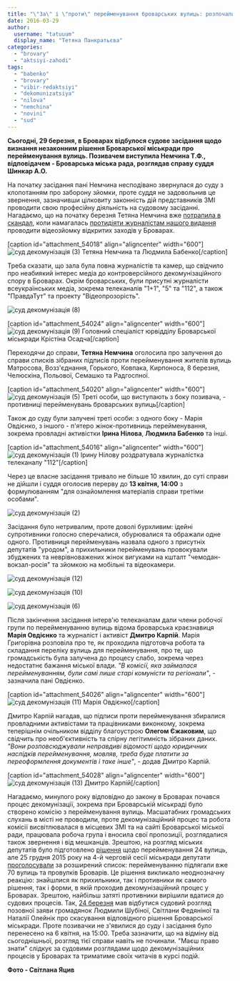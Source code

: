 ```yaml
---
title: "\"За\" і \"проти\" перейменування броварських вулиць: розпочалися судові баталії"
date: 2016-03-29
author: 
  username: "tatuuum"
  display_name: "Тетяна Панкратьєва"
categories: 
  - "brovary"
  - "aktsiyi-zahodi"
tags: 
  - "babenko"
  - "brovary"
  - "vibir-redaktsiyi"
  - "dekomunizatsiya"
  - "nilova"
  - "nemchina"
  - "novini"
  - "sud"
---
```


**Сьогодні, 29 березня, в Броварах відбулося судове засідання щодо визнання незаконним рішення Броварської міськради про перейменування вулиць. Позивачем виступила Немчина Т.Ф., відповідачем - Броварська міська рада, розглядав справу суддя Шинкар А.О.**

На початку засідання пані Немчина несподівано звернулася до суду з клопотанням про заборону зйомки, проте суддя не задовольнив це звернення, зазначивши цілковиту законність дій представників ЗМІ проводити свою професійну діяльність на судовому засіданні. Нагадаємо, що на початку березня Тетяна Немчина вже [потрапила в скандал](http://detector.media/community/article/113812/u_brovarah_policiia_vidmovilasia_vidkriti_provadzhennia_za_faktom_pereshkodzhannia_zhurnalistu/), коли намагалась [протидіяти журналістам нашого видання](https://mpz.brovary.org/pensionery-ta-komunisty-vyslovyly-pidtrymku-vynogradovij-i-kuznyetsovu-na-z-yizdi-u-prometeyi-video/) проводити відеозйомку відкритих заходів у Броварах.

\[caption id="attachment\_54018" align="aligncenter" width="600"\]![суд декомунізація (3)](https://mpz.brovary.org/wp-content/uploads/2016/03/sud-dekomunizatsiya-3.jpg) Тетяна Немчина та Людмила Бабенко\[/caption\]

Треба сказати, що зала була повна журналістів та камер, що свідчило про неабиякий інтерес медіа до контроверсійного декомунізаційного спору в Броварах. Окрім броварських, були присутні журналісти всеукраїнських медіа, зокрема телеканалів "1+1", "5" та "112", а також "ПравдаТут" та проекту "Відеопрозорість".

![суд декомунізація (8)](https://mpz.brovary.org/wp-content/uploads/2016/03/sud-dekomunizatsiya-8.jpg)

\[caption id="attachment\_54024" align="aligncenter" width="600"\]![суд декомунізація (9)](https://mpz.brovary.org/wp-content/uploads/2016/03/sud-dekomunizatsiya-9.jpg) Головний спеціаліст юрвідділу Броварської міськради Крістіна Осадча\[/caption\]

Переходячи до справи, **Тетяна Немчина** оголосила про залучення до справи списків зібраних підписів проти перейменування жителів вулиць Матросова, Возз'єднання, Горького, Ковпака, Кирпоноса, 8 березня, Челюскіна, Польової, Семашко та Радгоспної.

\[caption id="attachment\_54020" align="aligncenter" width="600"\]![суд декомунізація (5)](https://mpz.brovary.org/wp-content/uploads/2016/03/sud-dekomunizatsiya-5.jpg) Треті особи, що виступають з боку позивача, - противниці перейменувань броварських вулиць\[/caption\]

Також до суду були залучені треті особи: з одного боку - Марія Овдієнко, з іншого - п'ятеро жінок-противниць перейменування, зокрема провладні активістки **Ірина Нілова**, **Людмила Бабенко** та інші.

\[caption id="attachment\_54016" align="aligncenter" width="600"\]![суд декомунізація (1)](https://mpz.brovary.org/wp-content/uploads/2016/03/sud-dekomunizatsiya-1.jpg) Ірину Нілову роздратувала журналістка телеканалу "112"\[/caption\]

Через це власне засідання тривало не більше 10 хвилин, до суті справи не дійшли і суддя оголосив перерву до **13 квітня, 14:00** з формулюванням "для ознайомлення матеріалів справи третіми особами".

![суд декомунізація (2)](https://mpz.brovary.org/wp-content/uploads/2016/03/sud-dekomunizatsiya-2.jpg)

Засідання було нетривалим, проте доволі бурхливим: ідейні супротивники голосно сперечалися, обурювалися та ображали одне одного. Противниця перейменувань назвала одного з присутніх депутатів "уродом", а прихильники перейменувань провокували збуджених та неврівноважених жінок вигуками на кшталт "чемодан-вокзал-росія" та зйомкою на мобільні та відеокамери.

![суд декомунізація (12)](https://mpz.brovary.org/wp-content/uploads/2016/03/sud-dekomunizatsiya-12.jpg)

![суд декомунізація (10)](https://mpz.brovary.org/wp-content/uploads/2016/03/sud-dekomunizatsiya-10.jpg)

![суд декомунізація (6)](https://mpz.brovary.org/wp-content/uploads/2016/03/sud-dekomunizatsiya-6.jpg)

Після закінчення засідання інтерв'ю телеканалам дали члени робочої групи по перейменуванню вулиць відома броварська краєзнавиця **Марія Овдієнко** та журналіст і активіст **Дмитро Карпій**. Марія Григорівна розповіла про те, як проходила підготовча робота та складання переліку вулиць для перейменування, про те, що громадськість була залучена до процесу слабо, зокрема через недостатнє бажання міської влади. _"В комісії, яка займалася перейменуванням, були самі лише старі комуністи та регіонали"_, - зазначила пані Овдієнко.

\[caption id="attachment\_54026" align="aligncenter" width="600"\]![суд декомунізація (11)](https://mpz.brovary.org/wp-content/uploads/2016/03/sud-dekomunizatsiya-11.jpg) Марія Овдієнко\[/caption\]

Дмитро Карпій нагадав, що підписи проти перейменування збиралися провладними активістами та працівниками виконкому, зокрема теперішнім очільником відділу благоустрою **Олегом Єжаковим**, що свідчить про необ'єктивність та спірну легітимність зібраних даних. _"Вони розповсюджували неправдиві відомості щодо юридичних наслідків перейменування, мовляв, треба буде платити за переоформлення документів і таке інше"_, - додав Дмитро Карпій.

\[caption id="attachment\_54028" align="aligncenter" width="600"\]![суд декомунізація (13)](https://mpz.brovary.org/wp-content/uploads/2016/03/sud-dekomunizatsiya-13.jpg) Дмитро Карпій\[/caption\]

Нагадаємо, минулого року відповідно до закону в Броварах почався процес декомунізації, зокрема при Броварській міськраді було створено комісію з перейменування вулиць. Масшатабних громадських слухань в місті не проводили, проте декомунізаційний процес та робота комісії висвітлювалася в місцевих ЗМІ та на сайті Броварської міської ради, працювала робоча група і вносила свої пропозиції, розглядалися також звернення і від мешканців. Зрештою, на розгляд міських депутатів було підготовлено [рішення](https://mpz.brovary.org/na-rozglyad-deputativ-vynesly-perejmenuvannya-24-h-brovarskyh-vulyts-i-provulkiv-spysok/) щодо перейменування 24 вулиць, але 25 грудня 2015 року на 4-й черговій сесії міськради депутати [проголосували](https://mpz.brovary.org/u-brovarah-z-yavylys-vulytsi-na-chest-stepana-bandery-nebesnoyi-sotni-ta-geroyiv-ato/) за розширений список: перейменуванню підлягали вже 70 вулиць та провулків Броварів. Це рішення викликало неоднозначну реакцію: знайшлися як прихильники, так і противники як самого рішення, так і форми, в якій проходив декомунізаційний процес у Броварах. Зрештою, найбільш затяті противники вирішили вдатися до судових процесів. Так, [24 березня](https://mpz.brovary.org/bazhayuchi-povernuty-brovarskym-vulytsyam-komunistychni-nazvy-ne-z-yavylysya-na-sud/) мав відбутися судовий розгляд позовної заяви громадянок Людмили Шубіної, Світлани Федяніної та Наталії Олейнік про скасування відповідного рішення Броварської міськради. Проте позивачки не з'явилися до суду і засідання було перенесено на 6 квітня, на 15:00. Треба зазначити, що на відміну від сьогоднішньої, розгляд тієї справи навіть не починали. "Маєш право знати" слідкує за судовими розглядами щодо декомунізаційних процесів у Броварах та триматиме своїх читачів в курсі подій.

**Фото - Світлана Яцив**
